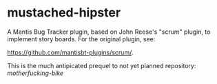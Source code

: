 mustached-hipster
=================

A Mantis Bug Tracker plugin, based on John Reese's "scrum" plugin, to implement story boards.  For the original plugin, see:

https://github.com/mantisbt-plugins/scrum/.
 
This is the much antipicated prequel to not yet planned repository:  _motherfucking-bike_
